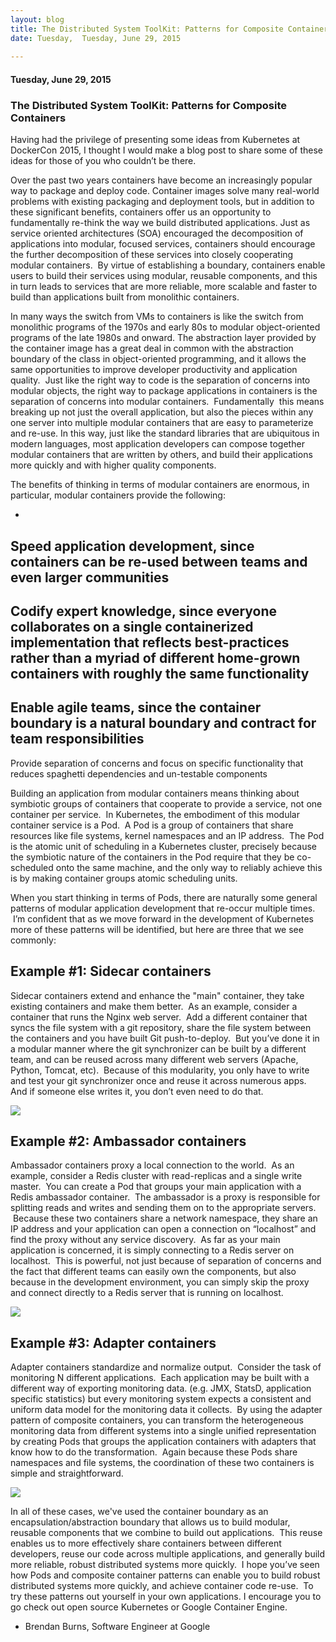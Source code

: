 ```yaml
---
layout: blog
title: The Distributed System ToolKit: Patterns for Composite Containers
date: Tuesday,  Tuesday, June 29, 2015 
 
---
```

#### Tuesday, June 29, 2015 
### The Distributed System ToolKit: Patterns for Composite Containers 
Having had the privilege of presenting some ideas from Kubernetes at DockerCon 2015, I thought I would make a blog post to share some of these ideas for those of you who couldn’t be there.  
  
Over the past two years containers have become an increasingly popular way to package and deploy code. Container images solve many real-world problems with existing packaging and deployment tools, but in addition to these significant benefits, containers offer us an opportunity to fundamentally re-think the way we build distributed applications. Just as service oriented architectures (SOA) encouraged the decomposition of applications into modular, focused services, containers should encourage the further decomposition of these services into closely cooperating modular containers. &nbsp;By virtue of establishing a boundary, containers enable users to build their services using modular, reusable components, and this in turn leads to services that are more reliable, more scalable and faster to build than applications built from monolithic containers.  
  
In many ways the switch from VMs to containers is like the switch from monolithic programs of the 1970s and early 80s to modular object-oriented programs of the late 1980s and onward. The abstraction layer provided by the container image has a great deal in common with the abstraction boundary of the class in object-oriented programming, and it allows the same opportunities to improve developer productivity and application quality. &nbsp;Just like the right way to code is the separation of concerns into modular objects, the right way to package applications in containers is the separation of concerns into modular containers. &nbsp;Fundamentally &nbsp;this means breaking up not just the overall application, but also the pieces within any one server into multiple modular containers that are easy to parameterize and re-use. In this way, just like the standard libraries that are ubiquitous in modern languages, most application developers can compose together modular containers that are written by others, and build their applications more quickly and with higher quality components.  
  
The benefits of thinking in terms of modular containers are enormous, in particular, modular containers provide the following:

- 
Speed application development, since containers can be re-used between teams and even larger communities
- 
Codify expert knowledge, since everyone collaborates on a single containerized implementation that reflects best-practices rather than a myriad of different home-grown containers with roughly the same functionality
- 
Enable agile teams, since the container boundary is a natural boundary and contract for team responsibilities
- 
Provide separation of concerns and focus on specific functionality that reduces spaghetti dependencies and un-testable components
  
Building an application from modular containers means thinking about symbiotic groups of containers that cooperate to provide a service, not one container per service. &nbsp;In Kubernetes, the embodiment of this modular container service is a Pod. &nbsp;A Pod is a group of containers that share resources like file systems, kernel namespaces and an IP address. &nbsp;The Pod is the atomic unit of scheduling in a Kubernetes cluster, precisely because the symbiotic nature of the containers in the Pod require that they be co-scheduled onto the same machine, and the only way to reliably achieve this is by making container groups atomic scheduling units.  

  
When you start thinking in terms of Pods, there are naturally some general patterns of modular application development that re-occur multiple times. &nbsp;I’m confident that as we move forward in the development of Kubernetes more of these patterns will be identified, but here are three that we see commonly:

## Example #1: Sidecar containers

Sidecar containers extend and enhance the "main" container, they take existing containers and make them better. &nbsp;As an example, consider a container that runs the Nginx web server. &nbsp;Add a different container that syncs the file system with a git repository, share the file system between the containers and you have built Git push-to-deploy. &nbsp;But you’ve done it in a modular manner where the git synchronizer can be built by a different team, and can be reused across many different web servers (Apache, Python, Tomcat, etc). &nbsp;Because of this modularity, you only have to write and test your git synchronizer once and reuse it across numerous apps. And if someone else writes it, you don’t even need to do that.

[![](https://3.bp.blogspot.com/-IVsNKDqS0jE/WRnPX21pxEI/AAAAAAAABJg/lAj3NIFwhPwvJYrmCdVbq1bqNq3E4AkhwCLcB/s400/Example%2B%25231-%2BSidecar%2Bcontainers%2B.png)](https://3.bp.blogspot.com/-IVsNKDqS0jE/WRnPX21pxEI/AAAAAAAABJg/lAj3NIFwhPwvJYrmCdVbq1bqNq3E4AkhwCLcB/s1600/Example%2B%25231-%2BSidecar%2Bcontainers%2B.png)

## Example #2: Ambassador containers

Ambassador containers proxy a local connection to the world. &nbsp;As an example, consider a Redis cluster with read-replicas and a single write master. &nbsp;You can create a Pod that groups your main application with a Redis ambassador container. &nbsp;The ambassador is a proxy is responsible for splitting reads and writes and sending them on to the appropriate servers. &nbsp;Because these two containers share a network namespace, they share an IP address and your application can open a connection on “localhost” and find the proxy without any service discovery. &nbsp;As far as your main application is concerned, it is simply connecting to a Redis server on localhost. &nbsp;This is powerful, not just because of separation of concerns and the fact that different teams can easily own the components, but also because in the development environment, you can simply skip the proxy and connect directly to a Redis server that is running on localhost.

[![](https://4.bp.blogspot.com/-yEmqGZ86mNQ/WRnPYG1m3jI/AAAAAAAABJo/94DlN54LA-oTsORjEBHfHS_UQTIbNPvcgCEw/s400/Example%2B%25232-%2BAmbassador%2Bcontainers.png)](https://4.bp.blogspot.com/-yEmqGZ86mNQ/WRnPYG1m3jI/AAAAAAAABJo/94DlN54LA-oTsORjEBHfHS_UQTIbNPvcgCEw/s1600/Example%2B%25232-%2BAmbassador%2Bcontainers.png)

## Example #3: Adapter containers

Adapter containers standardize and normalize output. &nbsp;Consider the task of monitoring N different applications. &nbsp;Each application may be built with a different way of exporting monitoring data. (e.g. JMX, StatsD, application specific statistics) but every monitoring system expects a consistent and uniform data model for the monitoring data it collects. &nbsp;By using the adapter pattern of composite containers, you can transform the heterogeneous monitoring data from different systems into a single unified representation by creating Pods that groups the application containers with adapters that know how to do the transformation. &nbsp;Again because these Pods share namespaces and file systems, the coordination of these two containers is simple and straightforward.

[![](https://4.bp.blogspot.com/-4rfSCMwvSwo/WRnPYLLQZqI/AAAAAAAABJk/c29uQgM2lSMHaUL013scJo_z4O8w38mJgCEw/s400/Example%2B%25233-%2BAdapter%2Bcontainers%2B.png)](https://4.bp.blogspot.com/-4rfSCMwvSwo/WRnPYLLQZqI/AAAAAAAABJk/c29uQgM2lSMHaUL013scJo_z4O8w38mJgCEw/s1600/Example%2B%25233-%2BAdapter%2Bcontainers%2B.png)
  

In all of these cases, we've used the container boundary as an encapsulation/abstraction boundary that allows us to build modular, reusable components that we combine to build out applications. &nbsp;This reuse enables us to more effectively share containers between different developers, reuse our code across multiple applications, and generally build more reliable, robust distributed systems more quickly. &nbsp;I hope you’ve seen how Pods and composite container patterns can enable you to build robust distributed systems more quickly, and achieve container code re-use. &nbsp;To try these patterns out yourself in your own applications. I encourage you to go check out open source Kubernetes or Google Container Engine.  
  
 - Brendan Burns, Software Engineer at Google
  
